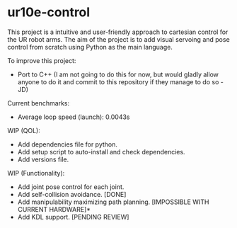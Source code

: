 # ur10e-control

This project is a intuitive and user-friendly approach to cartesian control for the UR robot arms. The aim of the project is to add visual servoing and pose control from scratch using Python as the main language.

To improve this project:
- Port to C++ (I am not going to do this for now, but would gladly allow anyone to do it and commit to this repository if they manage to do so - JD)

Current benchmarks:
- Average loop speed (launch): 0.0043s

WIP (QOL):
- Add dependencies file for python.
- Add setup script to auto-install and check dependencies.
- Add versions file.

WIP (Functionality):
- Add joint pose control for each joint.
- Add self-collision avoidance. [DONE]
- Add manipulability maximizing path planning. [IMPOSSIBLE WITH CURRENT HARDWARE]*
- Add KDL support. [PENDING REVIEW]
